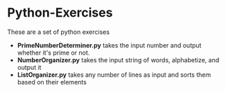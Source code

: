 # Python-Exercises
These are a set of python exercises

- **PrimeNumberDeterminer.py** takes the input number and output whether it's prime or not.
- **NumberOrganizer.py** takes the input string of words, alphabetize, and output it
- **ListOrganizer.py** takes any number of lines as input and sorts them based on their elements

